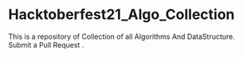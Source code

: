 # Hacktoberfest21_Algo_Collection
This is a repository of Collection of all Algorithms And DataStructure. Submit a Pull Request . 
